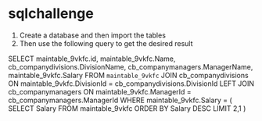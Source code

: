 # sqlchallenge

1. Create a database and then import the tables
2. Then use the following query to get the desired result

  SELECT 
    maintable_9vkfc.id,
      maintable_9vkfc.Name,
      cb_companydivisions.DivisionName,
      cb_companymanagers.ManagerName,
      maintable_9vkfc.Salary 
  FROM `maintable_9vkfc` 
  JOIN cb_companydivisions 
  ON maintable_9vkfc.DivisionId = cb_companydivisions.DivisionId 
  LEFT JOIN cb_companymanagers 
  ON maintable_9vkfc.ManagerId = cb_companymanagers.ManagerId 
  WHERE maintable_9vkfc.Salary = ( 
      SELECT Salary FROM maintable_9vkfc ORDER BY Salary DESC LIMIT 2,1 
  )
  
